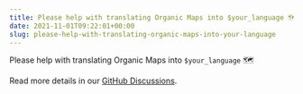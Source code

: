 ```yaml
---
title: Please help with translating Organic Maps into $your_language 🗺️
date: 2021-11-01T09:22:01+00:00
slug: please-help-with-translating-organic-maps-into-your-language
---
```


Please help with translating Organic Maps into `$your_language` 🗺️

Read more details in our [GitHub Discussions](https://github.com/organicmaps/organicmaps/discussions/1489).
